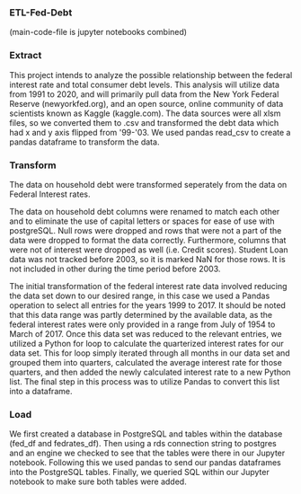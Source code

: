### ETL-Fed-Debt

(main-code-file is jupyter notebooks combined)

### Extract
  This project intends to analyze the possible relationship between the federal interest rate and total consumer debt levels. This analysis will utilize data from 1991 to 2020, and will primarily pull data from the New York Federal Reserve (newyorkfed.org), and an open source, online community of data scientists known as Kaggle (kaggle.com). 
  The data sources were all xlsm files, so we converted them to .csv and transformed the debt data which had x and y axis flipped from '99-'03. We used pandas read_csv to create a pandas dataframe to transform the data. 

### Transform
The data on household debt were transformed seperately from the data on Federal Interest rates.

The data on household debt columns were renamed to match each other and to eliminate the use of capital letters or spaces for ease of use with postgreSQL. Null rows were dropped and rows that were not a part of the data were dropped to format the data correctly. Furthermore, columns that were not of interest were dropped as well (i.e. Credit scores). Student Loan data was not tracked before 2003, so it is marked NaN for those rows. It is not included in other during the time period before 2003.

The initial transformation of the federal interest rate data involved reducing the data set down to our desired range, in this case we used a Pandas operation to select all entries for the years 1999 to 2017. It should be noted that this data range was partly determined by the available data, as the federal interest rates were only provided in a range from July of 1954 to March of 2017. Once this data set was reduced to the relevant entries, we utilized a Python for loop to calculate the quarterized interest rates for our data set. This for loop simply iterated through all months in our data set and grouped them into quarters, calculated the average interest rate for those quarters, and then added the newly calculated interest rate to a new Python list. The final step in this process was to utilize Pandas to convert this list into a dataframe.

### Load

We first created a database in PostgreSQL and tables within the database (fed_df and fedrates_df). Then using a rds connection string to postgres and an engine we checked to see that the tables were there in our Jupyter notebook. Following this we used pandas to send our pandas dataframes into the PostgreSQL tables. Finally, we queried SQL within our Jupyter notebook to make sure both tables were added.
